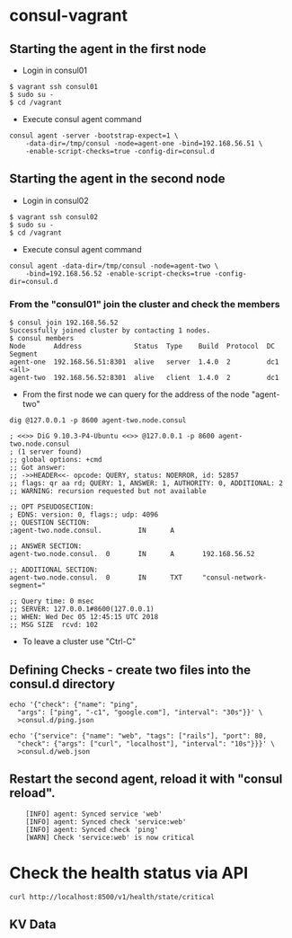 # consul-vagrant

## Starting the agent in the first node
- Login in consul01
```
$ vagrant ssh consul01
$ sudo su -
$ cd /vagrant
```
- Execute consul agent command
```
consul agent -server -bootstrap-expect=1 \
    -data-dir=/tmp/consul -node=agent-one -bind=192.168.56.51 \
    -enable-script-checks=true -config-dir=consul.d
```
## Starting the agent in the second node
- Login in consul02
```
$ vagrant ssh consul02
$ sudo su -
$ cd /vagrant
```
- Execute consul agent command
```
consul agent -data-dir=/tmp/consul -node=agent-two \
    -bind=192.168.56.52 -enable-script-checks=true -config-dir=consul.d
```
### From the "consul01" join the cluster and check the members
```
$ consul join 192.168.56.52
Successfully joined cluster by contacting 1 nodes.
$ consul members
Node       Address             Status  Type    Build  Protocol  DC   Segment
agent-one  192.168.56.51:8301  alive   server  1.4.0  2         dc1  <all>
agent-two  192.168.56.52:8301  alive   client  1.4.0  2         dc1
```
- From the first node we can query for the address of the node "agent-two" 
```
dig @127.0.0.1 -p 8600 agent-two.node.consul

; <<>> DiG 9.10.3-P4-Ubuntu <<>> @127.0.0.1 -p 8600 agent-two.node.consul
; (1 server found)
;; global options: +cmd
;; Got answer:
;; ->>HEADER<<- opcode: QUERY, status: NOERROR, id: 52857
;; flags: qr aa rd; QUERY: 1, ANSWER: 1, AUTHORITY: 0, ADDITIONAL: 2
;; WARNING: recursion requested but not available

;; OPT PSEUDOSECTION:
; EDNS: version: 0, flags:; udp: 4096
;; QUESTION SECTION:
;agent-two.node.consul.         IN      A

;; ANSWER SECTION:
agent-two.node.consul.  0       IN      A       192.168.56.52

;; ADDITIONAL SECTION:
agent-two.node.consul.  0       IN      TXT     "consul-network-segment="

;; Query time: 0 msec
;; SERVER: 127.0.0.1#8600(127.0.0.1)
;; WHEN: Wed Dec 05 12:45:15 UTC 2018
;; MSG SIZE  rcvd: 102
```
- To leave a cluster use "Ctrl-C"
## Defining Checks - create two files into the consul.d directory
```
echo '{"check": {"name": "ping",
  "args": ["ping", "-c1", "google.com"], "interval": "30s"}}' \
  >consul.d/ping.json

echo '{"service": {"name": "web", "tags": ["rails"], "port": 80,
  "check": {"args": ["curl", "localhost"], "interval": "10s"}}}' \
  >consul.d/web.json
  ```
## Restart the second agent, reload it with "consul reload".
```
    [INFO] agent: Synced service 'web'
    [INFO] agent: Synced check 'service:web'
    [INFO] agent: Synced check 'ping'
    [WARN] Check 'service:web' is now critical
```
# Check the health status via API
```
curl http://localhost:8500/v1/health/state/critical
```
## KV Data
```


